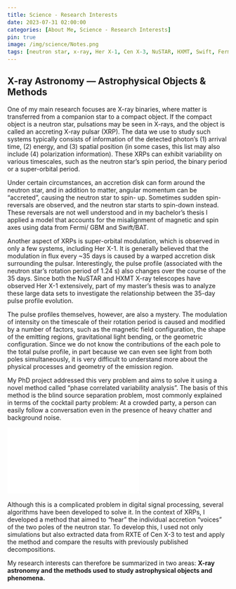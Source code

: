 ```yaml
---
title: Science - Research Interests
date: 2023-07-31 02:00:00
categories: [About Me, Science - Research Interests]
pin: true
image: /img/science/Notes.png
tags: [neutron star, x-ray, Her X-1, Cen X-3, NuSTAR, HXMT, Swift, Fermi, pulse profile, RXTE]
---
```


## X-ray Astronomy — Astrophysical Objects & Methods

One of my main research focuses are X-ray binaries, where matter is transferred from a companion star to a compact object. If the compact object is a neutron star, pulsations may be seen in X-rays, and the object is called an accreting X-ray pulsar (XRP). The data we use to study such systems typically consists of information of the detected photon’s (1) arrival time, (2) energy, and (3) spatial position (in some cases, this list may also include (4) polarization information). These XRPs can exhibit variability on various timescales, such as the neutron star’s spin period, the binary period or a super-orbital period.

Under certain circumstances, an accretion disk can form around the neutron star, and in addition to matter, angular momentum can be “accreted”, causing the neutron star to spin- up. Sometimes sudden spin-reversals are observed, and the neutron star starts to spin-down instead. These reversals are not well understood and in my bachelor’s thesis I applied a model that accounts for the misalignment of magnetic and spin axes using data from Fermi/ GBM and Swift/BAT.

Another aspect of XRPs is super-orbital modulation, which is observed in only a few systems, including Her X-1. It is generally believed that the modulation in flux every ~35 days is caused by a warped accretion disk surrounding the pulsar. Interestingly, the pulse profile (associated with the neutron star’s rotation period of 1.24 s) also changes over the course of the 35 days. Since both the NuSTAR and HXMT X-ray telescopes have observed Her X-1 extensively, part of my master’s thesis was to analyze these large data sets to investigate the relationship between the 35-day pulse profile evolution.

The pulse profiles themselves, however, are also a mystery. The modulation of intensity on the timescale of their rotation period is caused and modified by a number of factors, such as the magnetic field configuration, the shape of the emitting regions, gravitational light bending, or the geometric configuration. Since we do not know the contributions of the each pole to the total pulse profile, in part because we can even see light from both poles simultaneously, it is very difficult to understand more about the physical processes and geometry of the emission region.

My PhD project addressed this very problem and aims to solve it using a novel method called “phase correlated variability analysis”. The basis of this method is the blind source separation problem, most commonly explained in terms of the cocktail party problem: At a crowded party, a person can easily follow a conversation even in the presence of heavy chatter and background noise.

![BSS horizontal Copy.pdf](/img/science/BSS_horizontal_Copy.pdf)

Although this is a complicated problem in digital signal processing, several algorithms have been developed to solve it. In the context of XRPs, I developed a method that aimed to “hear” the individual accretion “voices” of the two poles of the neutron star. To develop this, I used not only simulations but also extracted data from RXTE of Cen X-3 to test and apply the method and compare the results with previously published decompositions.

My research interests can therefore be summarized in two areas: **X-ray astronomy and the methods used to study astrophysical objects and phenomena.**
